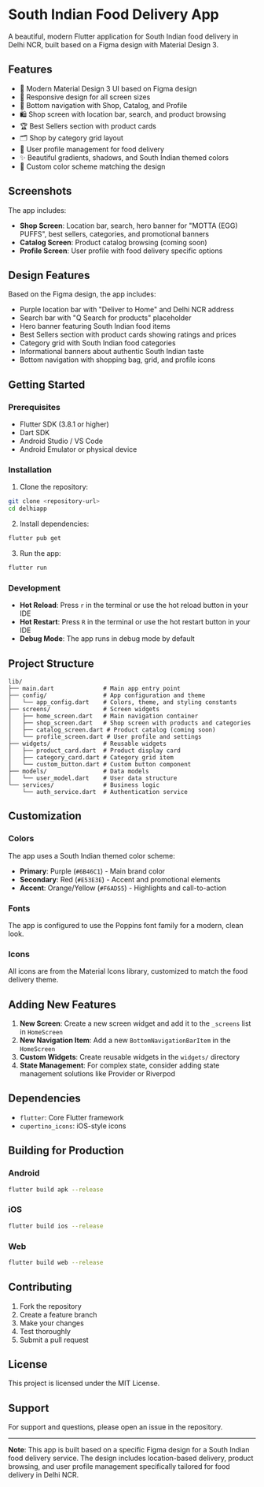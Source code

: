 # South Indian Food Delivery App

A beautiful, modern Flutter application for South Indian food delivery in Delhi NCR, built based on a Figma design with Material Design 3.

## Features

- 🎨 Modern Material Design 3 UI based on Figma design
- 📱 Responsive design for all screen sizes
- 🧭 Bottom navigation with Shop, Catalog, and Profile
- 🛍️ Shop screen with location bar, search, and product browsing
- 🏆 Best Sellers section with product cards
- 🗂️ Shop by category grid layout
- 👤 User profile management for food delivery
- ✨ Beautiful gradients, shadows, and South Indian themed colors
- 🎨 Custom color scheme matching the design

## Screenshots

The app includes:
- **Shop Screen**: Location bar, search, hero banner for "MOTTA (EGG) PUFFS", best sellers, categories, and promotional banners
- **Catalog Screen**: Product catalog browsing (coming soon)
- **Profile Screen**: User profile with food delivery specific options

## Design Features

Based on the Figma design, the app includes:
- Purple location bar with "Deliver to Home" and Delhi NCR address
- Search bar with "Q Search for products" placeholder
- Hero banner featuring South Indian food items
- Best Sellers section with product cards showing ratings and prices
- Category grid with South Indian food categories
- Informational banners about authentic South Indian taste
- Bottom navigation with shopping bag, grid, and profile icons

## Getting Started

### Prerequisites

- Flutter SDK (3.8.1 or higher)
- Dart SDK
- Android Studio / VS Code
- Android Emulator or physical device

### Installation

1. Clone the repository:
```bash
git clone <repository-url>
cd delhiapp
```

2. Install dependencies:
```bash
flutter pub get
```

3. Run the app:
```bash
flutter run
```

### Development

- **Hot Reload**: Press `r` in the terminal or use the hot reload button in your IDE
- **Hot Restart**: Press `R` in the terminal or use the hot restart button in your IDE
- **Debug Mode**: The app runs in debug mode by default

## Project Structure

```
lib/
├── main.dart              # Main app entry point
├── config/                # App configuration and theme
│   └── app_config.dart    # Colors, theme, and styling constants
├── screens/               # Screen widgets
│   ├── home_screen.dart   # Main navigation container
│   ├── shop_screen.dart   # Shop screen with products and categories
│   ├── catalog_screen.dart # Product catalog (coming soon)
│   └── profile_screen.dart # User profile and settings
├── widgets/               # Reusable widgets
│   ├── product_card.dart  # Product display card
│   ├── category_card.dart # Category grid item
│   └── custom_button.dart # Custom button component
├── models/                # Data models
│   └── user_model.dart    # User data structure
└── services/              # Business logic
    └── auth_service.dart  # Authentication service
```

## Customization

### Colors
The app uses a South Indian themed color scheme:
- **Primary**: Purple (`#6B46C1`) - Main brand color
- **Secondary**: Red (`#E53E3E`) - Accent and promotional elements
- **Accent**: Orange/Yellow (`#F6AD55`) - Highlights and call-to-action

### Fonts
The app is configured to use the Poppins font family for a modern, clean look.

### Icons
All icons are from the Material Icons library, customized to match the food delivery theme.

## Adding New Features

1. **New Screen**: Create a new screen widget and add it to the `_screens` list in `HomeScreen`
2. **New Navigation Item**: Add a new `BottomNavigationBarItem` in the `HomeScreen`
3. **Custom Widgets**: Create reusable widgets in the `widgets/` directory
4. **State Management**: For complex state, consider adding state management solutions like Provider or Riverpod

## Dependencies

- `flutter`: Core Flutter framework
- `cupertino_icons`: iOS-style icons

## Building for Production

### Android
```bash
flutter build apk --release
```

### iOS
```bash
flutter build ios --release
```

### Web
```bash
flutter build web --release
```

## Contributing

1. Fork the repository
2. Create a feature branch
3. Make your changes
4. Test thoroughly
5. Submit a pull request

## License

This project is licensed under the MIT License.

## Support

For support and questions, please open an issue in the repository.

---

**Note**: This app is built based on a specific Figma design for a South Indian food delivery service. The design includes location-based delivery, product browsing, and user profile management specifically tailored for food delivery in Delhi NCR.
